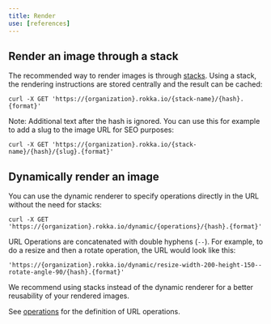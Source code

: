 ```yaml
---
title: Render
use: [references]
---
```


## Render an image through a stack

The recommended way to render images is through [stacks](stacks.html). Using a stack, the rendering
instructions are stored centrally and the result can be cached:

```language-bash
curl -X GET 'https://{organization}.rokka.io/{stack-name}/{hash}.{format}'
```

Note: Additional text after the hash is ignored. You can use this for example to add a
slug to the image URL for SEO purposes:

```language-bash
curl -X GET 'https://{organization}.rokka.io/{stack-name}/{hash}/{slug}.{format}'
```

## Dynamically render an image

You can use the dynamic renderer to specify operations directly in the URL without the need for stacks:

```language-bash
curl -X GET 'https://{organization}.rokka.io/dynamic/{operations}/{hash}.{format}'
```

URL Operations are concatenated with double hyphens (`--`). For example, to do a resize and then a 
rotate operation, the URL would look like this:

```language-bash
'https://{organization}.rokka.io/dynamic/resize-width-200-height-150--rotate-angle-90/{hash}.{format}'
```

We recommend using stacks instead of the dynamic renderer for a better reusability of your rendered images.

See [operations](../references/operations.html) for the definition of URL operations.
